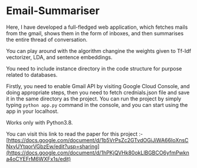 # Email-Summariser
Here, I have developed a full-fledged web application, which fetches mails from the gmail, shows them in the form of inboxes, and then summarises the entire thread of conversation.

You can play around with the algorithm changine the weights given to Tf-Idf vectorizer, LDA, and sentence embeddings.

You need to include instance directory in the code structure for purpose related to databases.

Firstly, you need to enable Gmail API by visiting Google Cloud Console, and doing appropriate steps, then you need to fetch crednials.json file and save it in the same directory as the project. You can run the project by simply typing
```python app.py``` command in the console, and you can start using the app in your localhost. 

Works only with Python3.8.

You can visit this link to read the paper for this project :-
[https://docs.google.com/document/d/1b5VrPsZc2GTvdOGiJiWA66IoXnsCNxyUYtqorVGbzEw/edit?usp=sharing](https://docs.google.com/document/d/1hPKjQVHk80okLlBGBCO6yfmPwkna4oCYEFrM6WXFx1s/edit)
